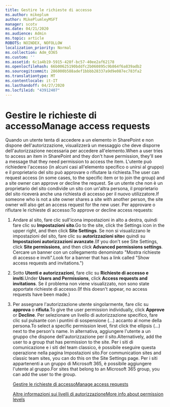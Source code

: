 ```yaml
---
title: Gestire le richieste di accesso
ms.author: mikeplum
author: MikePlumleyMSFT
manager: scotv
ms.date: 04/21/2020
ms.audience: Admin
ms.topic: article
ROBOTS: NOINDEX, NOFOLLOW
localization_priority: Normal
ms.collection: Adm_O365
ms.custom: ''
ms.assetid: 6c1a4b19-5915-428f-bc57-40ee2af62178
ms.openlocfilehash: 66b00625190bddfc2b060895c9b864f6a839adb2
ms.sourcegitcommit: 286000b588adef1bbbb28337a9d9e087ec783fa2
ms.translationtype: MT
ms.contentlocale: it-IT
ms.lasthandoff: 04/27/2020
ms.locfileid: "43912407"
---
```

# <a name="manage-access-requests"></a><span data-ttu-id="7a3ad-102">Gestire le richieste di accesso</span><span class="sxs-lookup"><span data-stu-id="7a3ad-102">Manage access requests</span></span>

<span data-ttu-id="7a3ad-103">Quando un utente tenta di accedere a un elemento in SharePoint e non dispone dell'autorizzazione, visualizzerà un messaggio che deve disporre dell'autorizzazione necessaria per accedere all'elemento.</span><span class="sxs-lookup"><span data-stu-id="7a3ad-103">When a user tries to access an item in SharePoint and they don't have permission, they'll see a message that they need permission to access the item.</span></span> <span data-ttu-id="7a3ad-104">L'utente può richiedere l'accesso (in alcuni casi all'elemento specifico o unirsi al gruppo) e il proprietario del sito può approvare o rifiutare la richiesta.</span><span class="sxs-lookup"><span data-stu-id="7a3ad-104">The user can request access (in some cases, to the specific item or to join the group) and a site owner can approve or decline the request.</span></span> <span data-ttu-id="7a3ad-105">Se un utente che non è un proprietario del sito condivide un sito con un'altra persona, il proprietario del sito riceverà anche una richiesta di accesso per il nuovo utilizzatore.</span><span class="sxs-lookup"><span data-stu-id="7a3ad-105">If someone who is not a site owner shares a site with another person, the site owner will also get an access request for the new user.</span></span> <span data-ttu-id="7a3ad-106">Per approvare o rifiutare le richieste di accesso:</span><span class="sxs-lookup"><span data-stu-id="7a3ad-106">To approve or decline access requests:</span></span>
  
1. <span data-ttu-id="7a3ad-107">Andare al sito, fare clic sull'icona impostazioni in alto a destra, quindi fare clic su **Impostazioni sito**.</span><span class="sxs-lookup"><span data-stu-id="7a3ad-107">Go to the site, click the Settings icon in the upper right, and then click **Site Settings**.</span></span> <span data-ttu-id="7a3ad-108">Se non si visualizzano le impostazioni del sito, fare clic su **autorizzazioni sito**e quindi su **Impostazioni autorizzazioni avanzate**.</span><span class="sxs-lookup"><span data-stu-id="7a3ad-108">(If you don't see Site Settings, click **Site permissions**, and then click **Advanced permissions settings**.</span></span> <span data-ttu-id="7a3ad-109">Cercare un banner con un collegamento denominato "Mostra richieste di accesso e inviti".</span><span class="sxs-lookup"><span data-stu-id="7a3ad-109">Look for a banner that has a link called "Show access requests and invitations.")</span></span>
    
2. <span data-ttu-id="7a3ad-110">Sotto **Utenti e autorizzazioni**, fare clic su **Richieste di accesso e inviti**.</span><span class="sxs-lookup"><span data-stu-id="7a3ad-110">Under **Users and Permissions**, click **Access requests and invitations**.</span></span> <span data-ttu-id="7a3ad-111">Se il problema non viene visualizzato, non sono state apportate richieste di accesso.</span><span class="sxs-lookup"><span data-stu-id="7a3ad-111">(If this doesn't appear, no access requests have been made.)</span></span>
    
3. <span data-ttu-id="7a3ad-112">Per assegnare l'autorizzazione utente singolarmente, fare clic su **approva** o **rifiuta**.</span><span class="sxs-lookup"><span data-stu-id="7a3ad-112">To give the user permission individually, click **Approve** or **Decline**.</span></span> <span data-ttu-id="7a3ad-113">Per selezionare un livello di autorizzazione specifico, fare clic sul pulsante con i puntini di sospensione (...) accanto al nome della persona.</span><span class="sxs-lookup"><span data-stu-id="7a3ad-113">To select a specific permission level, first click the ellipsis (...) next to the person's name.</span></span> <span data-ttu-id="7a3ad-114">In alternativa, aggiungere l'utente a un gruppo che dispone dell'autorizzazione per il sito.</span><span class="sxs-lookup"><span data-stu-id="7a3ad-114">Alternatively, add the user to a group that has permission to the site.</span></span> <span data-ttu-id="7a3ad-115">Per i siti di comunicazione e i siti del team classico, è possibile eseguire questa operazione nella pagina Impostazioni sito.</span><span class="sxs-lookup"><span data-stu-id="7a3ad-115">For communication sites and classic team sites, you can do this on the Site Settings page.</span></span> <span data-ttu-id="7a3ad-116">Per i siti appartenenti a un gruppo di Microsoft 365, è possibile aggiungere l'utente al gruppo.</span><span class="sxs-lookup"><span data-stu-id="7a3ad-116">For sites that belong to an Microsoft 365 group, you can add the user to the group.</span></span>
    
    [<span data-ttu-id="7a3ad-117">Gestire le richieste di accesso</span><span class="sxs-lookup"><span data-stu-id="7a3ad-117">Manage access requests </span></span>](https://go.microsoft.com/fwlink/?linkid=2008747)
    
    [<span data-ttu-id="7a3ad-118">Altre informazioni sui livelli di autorizzazione</span><span class="sxs-lookup"><span data-stu-id="7a3ad-118">More info about permission levels</span></span>](https://go.microsoft.com/fwlink/?linkid=867071)
    

